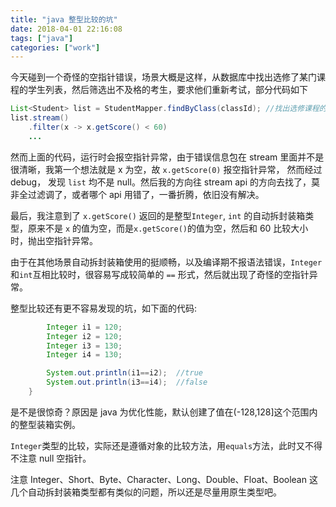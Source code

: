 ```yaml
---
title: "java 整型比较的坑"
date: 2018-04-01 22:16:08
tags: ["java"]
categories: ["work"]
---
```


今天碰到一个奇怪的空指针错误，场景大概是这样，从数据库中找出选修了某门课程的学生列表，然后筛选出不及格的考生，要求他们重新考试，部分代码如下

```java
List<Student> list = StudentMapper.findByClass(classId); //找出选修课程的所有学生
list.stream()
    .filter(x -> x.getScore() < 60)
    ...
```

然而上面的代码，运行时会报空指针异常，由于错误信息包在 stream 里面并不是很清晰，我第一个想法就是 x 为空，故 `x.getScore(0)` 报空指针异常， 然而经过debug， 发现 `list` 均不是 null。然后我的方向往 stream api 的方向去找了，莫非全过滤调了，或者哪个 api 用错了，一番折腾，依旧没有解决。

最后，我注意到了 `x.getScore()` 返回的是整型`Integer`, `int` 的自动拆封装箱类型，原来不是 `x` 的值为空，而是`x.getScore()`的值为空，然后和 60 比较大小时，抛出空指针异常。

由于在其他场景自动拆封装箱使用的挺顺畅，以及编译期不报语法错误，`Integer` 和`int`互相比较时，很容易写成较简单的 `==` 形式，然后就出现了奇怪的空指针异常。

整型比较还有更不容易发现的坑，如下面的代码:

```java
        Integer i1 = 120;
        Integer i2 = 120;
        Integer i3 = 130;
        Integer i4 = 130;

        System.out.println(i1==i2);  //true
        System.out.println(i3==i4);  //false
    }
```

是不是很惊奇？原因是 java 为优化性能，默认创建了值在(-128,128]这个范围内的整型装箱实例。

`Integer`类型的比较，实际还是遵循对象的比较方法，用`equals`方法，此时又不得不注意 null 空指针。

注意 Integer、Short、Byte、Character、Long、Double、Float、Boolean 这几个自动拆封装箱类型都有类似的问题，所以还是尽量用原生类型吧。

